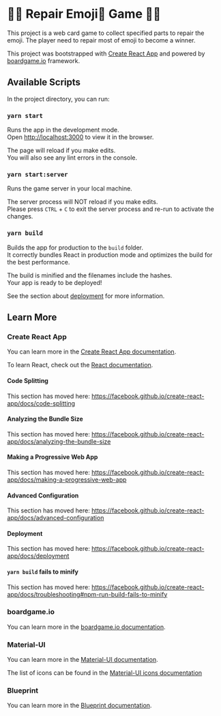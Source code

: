 # 👨‍🔧 Repair Emoji🤢 Game 👩‍🔧

This project is a web card game to collect specified parts to repair the emoji. The player need to repair most of emoji to become a winner. 

This project was bootstrapped with [Create React App](https://github.com/facebook/create-react-app) and powered by [boardgame.io](https://boardgame.io) framework.

## Available Scripts

In the project directory, you can run:

### `yarn start`

Runs the app in the development mode.<br />
Open [http://localhost:3000](http://localhost:3000) to view it in the browser.

The page will reload if you make edits.<br />
You will also see any lint errors in the console.

### `yarn start:server`

Runs the game server in your local machine.<br />

The server process will NOT reload if you make edits.<br />
Please press `CTRL` + `C` to exit the server process and re-run to activate the changes.

### `yarn build`

Builds the app for production to the `build` folder.<br />
It correctly bundles React in production mode and optimizes the build for the best performance.

The build is minified and the filenames include the hashes.<br />
Your app is ready to be deployed!

See the section about [deployment](https://facebook.github.io/create-react-app/docs/deployment) for more information.

## Learn More

### Create React App

You can learn more in the [Create React App documentation](https://facebook.github.io/create-react-app/docs/getting-started).

To learn React, check out the [React documentation](https://reactjs.org/).

#### Code Splitting

This section has moved here: https://facebook.github.io/create-react-app/docs/code-splitting

#### Analyzing the Bundle Size

This section has moved here: https://facebook.github.io/create-react-app/docs/analyzing-the-bundle-size

#### Making a Progressive Web App

This section has moved here: https://facebook.github.io/create-react-app/docs/making-a-progressive-web-app

#### Advanced Configuration

This section has moved here: https://facebook.github.io/create-react-app/docs/advanced-configuration

#### Deployment

This section has moved here: https://facebook.github.io/create-react-app/docs/deployment

#### `yarn build` fails to minify

This section has moved here: https://facebook.github.io/create-react-app/docs/troubleshooting#npm-run-build-fails-to-minify

### boardgame.io

You can learn more in the [boardgame.io documentation](https://boardgame.io/documentation/).

### Material-UI

You can learn more in the [Material-UI documentation](https://material-ui.com/getting-started/installation/).

The list of icons can be found in the [Material-UI icons documentation](https://material-ui.com/components/material-icons/)

### Blueprint

You can learn more in the [Blueprint documentation](https://blueprintjs.com/docs/).
